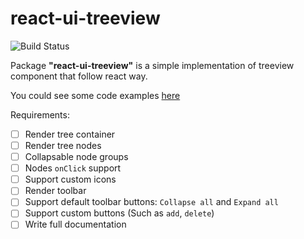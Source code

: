 # react-ui-treeview

![Build Status](https://travis-ci.org/vkuschenko/react-ui-treeview.svg?branch=master)

Package **"react-ui-treeview"** is a simple implementation of treeview component that follow react way.

You could see some code examples [here](https://github.com/vkuschenko/react-ui-treeview/tree/master/examples)



Requirements:

- [ ] Render tree container
- [ ] Render tree nodes
- [ ] Collapsable node groups
- [ ] Nodes `onClick` support
- [ ] Support custom icons
- [ ] Render toolbar
- [ ] Support default toolbar buttons: `Collapse all` and `Expand all`
- [ ] Support custom buttons (Such as `add`, `delete`)
- [ ] Write full documentation